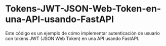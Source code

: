 # Tokens-JWT-JSON-Web-Token-en-una-API-usando-FastAPI
Este código es un ejemplo de cómo implementar autenticación de usuario con tokens JWT (JSON Web Token) en una API usando FastAPI.

